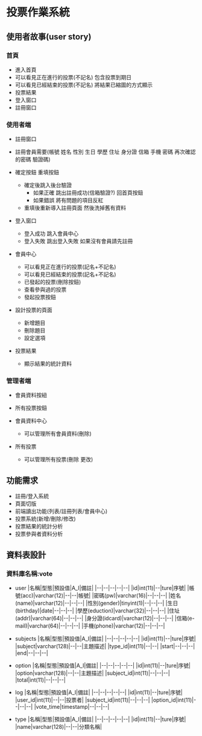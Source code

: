 # 投票作業系統
## 使用者故事(user story)

### 首頁

* 進入首頁
 * 可以看見正在進行的投票(不記名)
   包含投票到期日
 * 可以看見已經結束的投票(不記名)
   將結果已縮圖的方式顯示
 * 投票結果  
 * 登入窗口
 * 註冊窗口
### 使用者端

* 註冊窗口
 * 註冊會員需要(帳號 姓名 性別 生日 學歷 住址 身分證 信箱 手機 密碼 再次確認的密碼 驗證碼)
 * 確定按鈕 重填按鈕
   * 確定後跳入後台驗證 
      * 如果正確 跳出註冊成功(信箱驗證?) 回首頁按鈕
      * 如果錯誤 將有問題的項目反紅
   * 重填後重新導入註冊頁面 然後洗掉舊有資料

* 登入窗口
  * 登入成功 跳入會員中心
  * 登入失敗 跳出登入失敗 如果沒有會員請先註冊

* 會員中心
  * 可以看見正在進行的投票(記名+不記名)
  * 可以看見已經結束的投票(記名+不記名)
  * 已發起的投票(刪除按鈕)
  * 查看參與過的投票
  * 發起投票按鈕

* 設計投票的頁面
  * 新增題目
  * 刪除題目
  * 設定選項

* 投票結果
  * 顯示結果的統計資料

### 管理者端
* 會員資料按紐
* 所有投票按鈕

* 會員資料中心
  * 可以管理所有會員資料(刪除)

* 所有投票
  * 可以管理所有投票(刪除 更改)

## 功能需求
* 註冊/登入系統
* 頁面切版
* 前端讀出功能(列表/註冊列表/會員中心)
* 投票系統(新增/刪除/修改)
* 投票結果的統計分析
* 投票參與者資料分析

## 資料表設計
### 資料庫名稱:vote
* user
   |名稱|型態|預設值|A_I|備註| 
   |--|--|--|--|--|
   |id|int(11)|--|ture|序號|
   |帳號(acc)|varchar(12)|--|--|帳號|
   |密碼(pw)|varchar(16)|--|--|--|
   |姓名(name)|varchar(12)|--|--|--|
   |性別(gender)|tinyint(1)|--|--|--|
   |生日(birthday)|date|--|--|--|
   |學歷(eduction)|varchar(32)|--|--|--|
   |住址(addr)|varchar(64)|--|--|--|
   |身分證(idcard)|varchar(12)|--|--|--|
   |信箱(e-mail)|varchar(64)|--|--|--|
   |手機(phone)|varchar(12)|--|--|--|
* subjects
   |名稱|型態|預設值|A_I|備註| 
   |--|--|--|--|--|
   |id|int(11)|--|ture|序號|
   |subject|varchar(128)|--|--|主題描述|
   |type_id|int(11)|--|--|
   |start|--|--|--|
   |end|--|--|--|
* option
   |名稱|型態|預設值|A_I|備註| 
   |--|--|--|--|--|
   |id|int(11)|--|ture|序號|
   |option|varchar(128)|--|--|主題描述|
   |subject_id|int(11)|--|--|--|
   |total|int(11)|--|--|--|
* log
   |名稱|型態|預設值|A_I|備註| 
   |--|--|--|--|--|
   |id|int(11)|--|ture|序號|
   |user_id|int(11)|--|--|投票者|
   |subject_id|int(11)|--|--|--|
   |option_id|int(11)|--|--|--|
   |vote_time|timestamp|--|--|--|

* type
   |名稱|型態|預設值|A_I|備註| 
   |--|--|--|--|--|
   |id|int(11)|--|ture|序號|
   |name|varchar(128)|--|--|分類名稱|
   